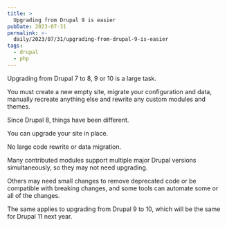 ```yaml
---
title: >
  Upgrading from Drupal 9 is easier
pubDate: 2023-07-31
permalink: >-
  daily/2023/07/31/upgrading-from-drupal-9-is-easier
tags:
  - drupal
  - php
---
```


Upgrading from Drupal 7 to 8, 9 or 10 is a large task.

You must create a new empty site, migrate your configuration and data, manually recreate anything else and rewrite any custom modules and themes.

Since Drupal 8, things have been different.

You can upgrade your site in place.

No large code rewrite or data migration.

Many contributed modules support multiple major Drupal versions simultaneously, so they may not need upgrading.

Others may need small changes to remove deprecated code or be compatible with breaking changes, and some tools can automate some or all of the changes.

The same applies to upgrading from Drupal 9 to 10, which will be the same for Drupal 11 next year.
